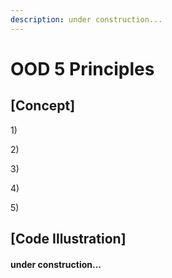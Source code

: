 ```yaml
---
description: under construction...
---
```


# OOD 5 Principles

## \[Concept\] 

1\)

2\)

3\)

4\)

5\)



## \[Code Illustration\]

#### under construction...

